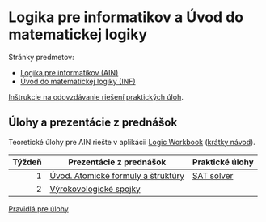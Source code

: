 Logika pre informatikov a Úvod do matematickej logiky
=====================================================

Stránky predmetov:
* [Logika pre informatikov (AIN)](https://dai.fmph.uniba.sk/w/Course:Logic_for_CS/sk)
* [Úvod do matematickej logiky (INF)](http://www.dcs.fmph.uniba.sk/~mazak/vyucba/udml/)

[Inštrukcie na odovzdávanie riešení praktických úloh](docs/odovzdavanie.md).

Úlohy a prezentácie z prednášok
-------------------------------

Teoretické úlohy pre AIN riešte v aplikácii
[Logic Workbook](https://fmfi-uk-1-ain-412.github.io/workbook/)
([krátky návod](https://github.com/FMFI-UK-1-AIN-412/lpi-private/tree/main/teoreticke-ain#krátky-návod)).

| Týždeň | Prezentácie z prednášok | Praktické úlohy |
|-------:|-------------------------|-----------------|
| 1 | [Úvod. Atomické formuly a štruktúry](prednasky/pr01.pdf) | [SAT solver](prakticke/pu01) |
| 2 | [Výrokovologické spojky](prednasky/pr02.pdf) | |

[Pravidlá pre úlohy](http://dai.fmph.uniba.sk/w/Course:Logic_for_CS/sk#pravidla-uloh)
